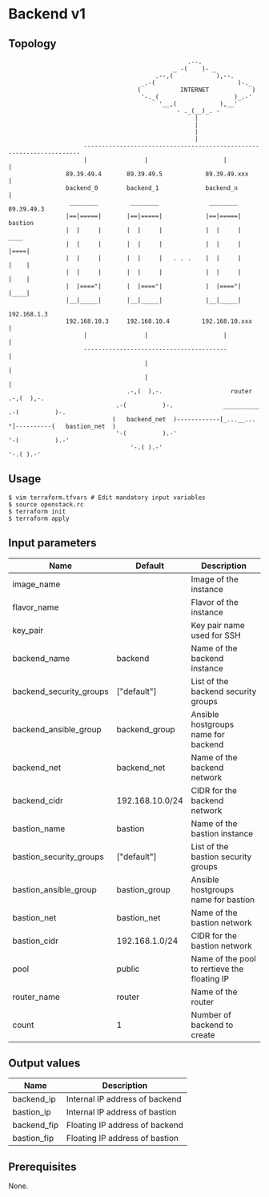 # Backend v1

## Topology
```
                                                  .--.               
                                              _ -(    )- _           
                                         .--,(            ),--.      
                                     _.-(                       )-._ 
                                    (           INTERNET            )
                                     '-._(                     )_.-' 
                                          '__,(            ),__'     
                                               - ._(__)_. -          
                                                    |
                                                    |
                                                    |
                                                    |
                     ---------------------------------------------------------------------
                     |                |                     |                            |
                89.39.49.4       89.39.49.5            89.39.49.xxx                      |
                backend_0        backend_1             backend_n                         |
                 ________         ________              ________                       89.39.49.3
                |==|=====|       |==|=====|            |==|=====|                      bastion
                |  |     |       |  |     |            |  |     |                       ____ 
                |  |     |       |  |     |            |  |     |                      |====|
                |  |     |       |  |     |   . . .    |  |     |                      |    |
                |  |     |       |  |     |            |  |     |                      |    |
                |  |====°|       |  |====°|            |  |====°|                      |____|
                |__|_____|       |__|_____|            |__|_____|
                                                                                      192.168.1.3
                192.168.10.3     192.168.10.4         192.168.10.xxx                     |
                     |                |                     |                            |
                     ----------------------------------------                            |
                                      |                                                  |
                                      |                                                  |
                                 .-,(  ),-.                   router                 .-,(  ),-.    
                              .-(          )-.              __________            .-(          )-. 
                             (   backend_net  )------------[_...__...°]----------(   bastion_net  )
                              '-(          ).-'                                   '-(          ).-'
                                  '-.( ).-'                                           '-.( ).-'    
```

## Usage
```
$ vim terraform.tfvars # Edit mandatory input variables
$ source openstack.rc
$ terraform init
$ terraform apply
```
## Input parameters
| Name                    | Default         | Description                                  |
|-------------------------|-----------------|----------------------------------------------|
| image_name              |                 | Image of the instance                        |
| flavor_name             |                 | Flavor of the instance                       |
| key_pair                |                 | Key pair name used for SSH                   |
| backend_name            | backend         | Name of the backend instance                 |
| backend_security_groups | ["default"]     | List of the backend security groups          |
| backend_ansible_group   | backend_group   | Ansible hostgroups name for backend          |
| backend_net             | backend_net     | Name of the backend network                  |
| backend_cidr            | 192.168.10.0/24 | CIDR for the backend network                 |
| bastion_name            | bastion         | Name of the bastion instance                 |
| bastion_security_groups | ["default"]     | List of the bastion security groups          |
| bastion_ansible_group   | bastion_group   | Ansible hostgroups name for bastion          |
| bastion_net             | bastion_net     | Name of the bastion network                  |
| bastion_cidr            | 192.168.1.0/24  | CIDR for the bastion network                 |
| pool                    | public          | Name of the pool to rertieve the floating IP |
| router_name             | router          | Name of the router                           |
| count                   | 1               | Number of backend to create                  |

## Output values
| Name          | Description                                  |
|---------------|----------------------------------------------|
| backend_ip    | Internal IP address of backend               |
| bastion_ip    | Internal IP address of bastion               |
| backend_fip   | Floating IP address of backend               |
| bastion_fip   | Floating IP address of bastion               |

## Prerequisites
None.
